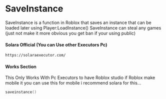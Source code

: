 # SaveInstance
SaveInstance is a function in Roblox that saves an instance that can be loaded later using Player:LoadInstance()
SaveInstance can steal any games (just not make it more obvious you get ban if your using public)

#### Solara Official (You can Use other Executors Pc)

```HTML
https://solaraexecutor.com/
```

#### Works Section
This Only Works With Pc Executors to have Roblox studio if Roblox make mobile it you can use this for mobile
i recommend solara for this...
```lua
saveinstance()
```
